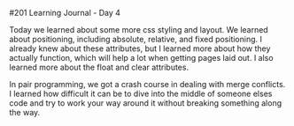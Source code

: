 #201 Learning Journal - Day 4

Today we learned about some more css styling and layout. We learned about 
positioning, including absolute, relative, and fixed positioning. I already 
knew about these attributes, but I learned more about how they actually 
function, which will help a lot when getting pages laid out. I also learned 
more about the float and clear attributes. 

In pair programming, we got a crash course in dealing with merge conflicts. I 
learned how difficult it can be to dive into the middle of someone elses code 
and try to work your way around it without breaking something along the way.
